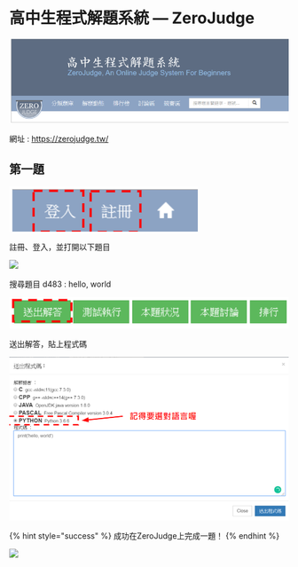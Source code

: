 # 高中生程式解題系統 — ZeroJudge

![](../../.gitbook/assets/image%20%2825%29.png)

網址 : https://zerojudge.tw/

## **第一題**

![](../../.gitbook/assets/image%20%2819%29.png)

註冊、登入，並打開以下題目



![](https://lh6.googleusercontent.com/tAsUnkmpqStOZxQ-nMDJ5cnYtAbI4fQ6Auite3aigc4VGSnC3nkYlvYTNtC5nx_hfdMBzJpd9XZr762HaVFIk-g96ygfc7k1VvHdXWr3U2tIvvGd36VENYix1jXMIOhYW_odrwM)

搜尋題目 d483 : hello, world

![](../../.gitbook/assets/image%20%2837%29.png)

送出解答，貼上程式碼



![](../../.gitbook/assets/image%20%2828%29.png)

{% hint style="success" %}
成功在ZeroJudge上完成一題！
{% endhint %}

![](https://lh6.googleusercontent.com/J1tVAlSUqHkNexV_ONSz3u5llZNucq03M0jw4x-vG4nF0ntjJwmPjH80JNIsXiBkb5EriD4YcBQQaZ7nXnz9aQm-Et9FEHRuYfiv0jjJnCEsEmK7qlulxcGu0Yfd12NAPVGw7oo)

